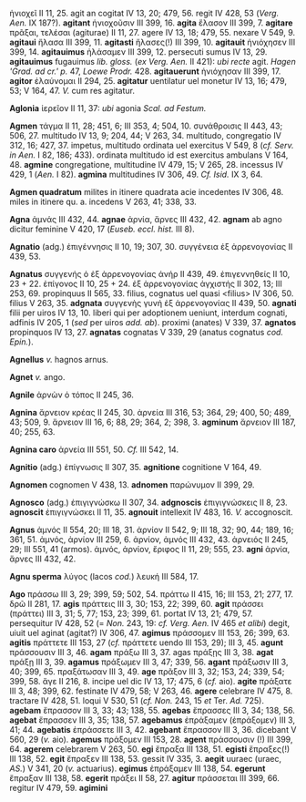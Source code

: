 ἡνιοχεῖ II 11, 25. agit an cogitat IV 13, 20; 479, 56. regit IV 428, 53
(*Verg. Aen.* IX 187?). **agitant** ἡνιοχοῦσιν III 399, 16. **agita**
ἔλασον III 399, 7. **agitare** πρᾶξαι, τελέσαι (agiturae) II 11, 27.
agere IV 13, 18; 479, 55. nexare V 549, 9. **agitaui** ἤλασα III 399,
11. **agitasti** ἤλασες(!) III 399, 10. **agitauit** ἡνιόχησεν III 399,
14. **agitauimus** ἠλάσαμεν III 399, 12. persecuti sumus IV 13, 29.
**agitauimus** fugauimus *lib. gloss.* (*ex Verg. Aen.* II 421): *ubi
recte* agit. *Hagen 'Grad. ad cr.' p.* 47, *Loewe Prodr.* 428.
**agitauerunt** ἡνιόχησαν III 399, 17. **agitor** ἐλαύνομαι II 294, 25.
**agitatur** uentilatur uel monetur IV 13, 16; 479, 53; V 164, 47. *V.*
cum res agitatur.

**Aglonia** ἱερεῖον II 11, 37: *ubi* agonia *Scal. ad Festum.*

**Agmen** τάγμα II 11, 28; 451, 6; III 353, 4; 504, 10. συνάθροισις II
443, 43; 506, 27. multitudo IV 13, 9; 204, 44; V 263, 34. multitudo,
congregatio IV 312, 16; 427, 37. impetus, multitudo ordinata uel
exercitus V 549, 8 (*cf. Serv. in Aen.* I 82, 186; 433). ordinata
multitudo id est exercitus ambulans V 164, 48. **agmine** congregatione,
multitudine IV 479, 15; V 265, 28. incessus IV 429, 1 (*Aen.* I 82).
**agmina** multitudines IV 306, 49. *Cf. Isid.* IX 3, 64.

**Agmen quadratum** milites in itinere quadrata acie incedentes IV 306,
48. miles in itinere qu. a. incedens V 263, 41; 338, 33.

**Agna** ἀμνάς III 432, 44. **agnae** ἀρνία, ἄρνες III 432, 42.
**agnam** ab agno dicitur feminine V 420, 17 (*Euseb. eccl. hist.* III
8).

**Agnatio** (adg.) ἐπιγέννησις II 10, 19; 307, 30. συγγένεια ἐξ
ἀρρενογονίας II 439, 53.

**Agnatus** συγγενής ὁ ἐξ ἀρρενογονίας ἀνήρ II 439, 49. ἐπιγεννηθείς II
10, 23 + 22. ἐπίγονος II 10, 25 + 24. ἐξ ἀρρενογονίας ἀγχιστής II 302,
13; III 253, 69. propinquus II 565, 33. filius, cognatus uel quasi
\<filius\> IV 306, 50. filius V 263, 35. **adgnata** συγγενὴς γυνή ἐξ
ἀρρενογονίας II 439, 50. **agnati** filii per uiros IV 13, 10. liberi
qui per adoptionem ueniunt, interdum cognati, adfinis IV 205, 1 (*sed*
per uiros *add. ab*). proximi (anates) V 339, 37. **agnatos**
propinquos IV 13, 27. **agnatas** cognatas V 339, 29 (anatus cognatus
*cod. Epin.*).

**Agnellus** *v.* hagnos arnus.

**Agnet** *v.* ango.

**Agnile** ἀρνὼν ὁ τόπος II 245, 36.

**Agnina** ἄρνειον κρέας II 245, 30. ἀρνεία III 316, 53; 364, 29; 400,
50; 489, 43; 509, 9. ἄρνειον III 16, 6; 88, 29; 364, 2; 398, 3.
**agminum** ἄρνειον III 187, 40; 255, 63.

**Agnina caro** ἀρνεία III 551, 50. *Cf.* III 542, 14.

**Agnitio** (adg.) ἐπίγνωσις II 307, 35. **agnitione** cognitione V 164,
49.

**Agnomen** cognomen V 438, 13. **adnomen** παρώνυμον II 399, 29.

**Agnosco** (adg.) ἐπιγιγνώσκω II 307, 34. **adgnoscis** ἐπιγιγνώσκεις
II 8, 23. **agnoscit** ἐπιγιγνώσκει II 11, 35. **agnouit** intellexit IV
483, 16. *V.* accognoscit.

**Agnus** ἀμνός II 554, 20; III 18, 31. ἀρνίον II 542, 9; III 18, 32;
90, 44; 189, 16; 361, 51. ἀμνός, ἀρνίον III 259, 6. ἀρνίον, ἀμνός III
432, 43. ἀρνειός II 245, 29; III 551, 41 (armos). ἀμνός, ἀρνίον, ἔριφος
II 11, 29; 555, 23. **agni** ἀρνία, ἄρνες III 432, 42.

**Agnu sperma** λύγος (lacos *cod.*) λευκή III 584, 17.

**Ago** πράσσω III 3, 29; 399, 59; 502, 54. πράττω II 415, 16; III 153,
21; 277, 17. δρῶ II 281, 17. **agis** πράττεις III 3, 30; 153, 22; 399,
60. **agit** πράσσει (πράττει) III 3, 31; 5, 77; 153, 23; 399, 61.
portat IV 13, 21; 479, 57. persequitur IV 428, 52 (= *Non.* 243, 19:
*cf. Verg. Aen.* IV 465 *et alibi*) degit, uiuit uel aginat (agitat?) IV
306, 47. **agimus** πράσσομεν III 153, 26; 399, 63. **agitis** πράττετε
III 153, 27 (*cf.* πράττετε uendo III 153, 29); III 3, 45. **agunt**
πράσσουσιν III 3, 46. **agam** πράξω III 3, 37. agas πράξῃς III 3, 38.
**agat** πράξῃ III 3, 39. **agamus** πράξωμεν III 3, 47; 339, 56.
**agant** πράξωσιν III 3, 40; 399, 65. πραξάτωσαν III 3, 49. **age**
πρᾶξον III 3, 32; 153, 24; 339, 54; 399, 58. ἄγε II 216, 8. incipe uel
dic IV 13, 17; 475, 6 (*cf.* aio). **agite** πράξατε III 3, 48; 399, 62.
festinate IV 479, 58; V 263, 46. **agere** celebrare IV 475, 8. tractare
IV 428, 51. loqui V 530, 51 (*cf. Non.* 243, 15 *et* Ter. *Ad.* 725).
**agebam** ἔπρασσον III 3, 33; 43; 138, 55. **agebas** ἔπρασσες III 3,
34; 138, 56. **agebat** ἔπρασσεν III 3, 35; 138, 57. **agebamus**
ἐπράξαμεν (ἐπράξομεν) III 3, 41; 44. **agebatis** ἐπράσσετε III 3, 42.
**agebant** ἔπρασσον III 3, 36. dicebant V 560, 29 (*v.* aio).
**agemus** πράξομεν III 153, 28. **agent** πράσσουσιν (!) III 399, 64.
**agerem** celebrarem V 263, 50. **egi** ἔπραξα III 138, 51. **egisti**
ἔπραξες(!) III 138, 52. **egit** ἔπραξεν III 138, 53. gessit IV 335, 3.
**aegit** uuraec (uraec, *AS.*) V 341, 20 (*v.* actuarius). **egimus**
ἐπράξαμεν III 138, 54. **egerunt** ἔπραξαν III 138, 58. **egerit**
πράξει II 58, 27. **agitur** πράσσεται III 399, 66. regitur IV 479, 59.
**agimini**
